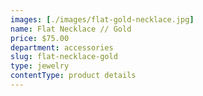```yaml
---
images: [./images/flat-gold-necklace.jpg]
name: Flat Necklace // Gold
price: $75.00
department: accessories
slug: flat-necklace-gold
type: jewelry
contentType: product details
---
```

